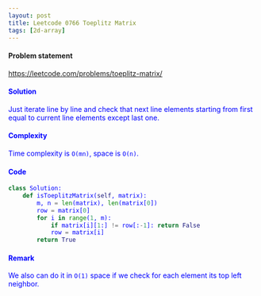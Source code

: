 ```yaml
---
layout: post
title: Leetcode 0766 Toeplitz Matrix
tags: [2d-array]
---
```


#### Problem statement

<a href="https://leetcode.com/problems/toeplitz-matrix/"> <font color = blue>https://leetcode.com/problems/toeplitz-matrix/

#### Solution
Just iterate line by line and check that next line elements starting from first equal to current line elements except last one.

#### Complexity
Time complexity is `O(mn)`, space is `O(n)`.

#### Code
```python
class Solution:
    def isToeplitzMatrix(self, matrix):
        m, n = len(matrix), len(matrix[0])
        row = matrix[0]
        for i in range(1, m):
            if matrix[i][1:] != row[:-1]: return False
            row = matrix[i]
        return True
```

#### Remark
We also can do it in `O(1)` space if we check for each element its top left neighbor.

